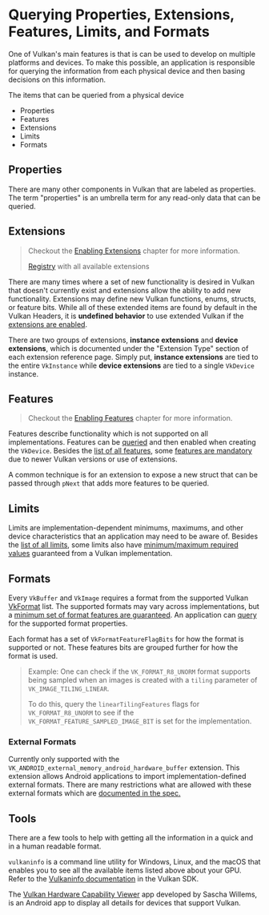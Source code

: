 # Querying Properties, Extensions, Features, Limits, and Formats

One of Vulkan's main features is that is can be used to develop on multiple platforms and devices. To make this possible, an application is responsible for querying the information from each physical device and then basing decisions on this information.

The items that can be queried from a physical device
- Properties
- Features
- Extensions
- Limits
- Formats

## Properties

There are many other components in Vulkan that are labeled as properties. The term "properties" is an umbrella term for any read-only data that can be queried.

## Extensions

> Checkout the [Enabling Extensions](./enabling_features.md) chapter for more information.
>
> [Registry](https://www.khronos.org/registry/vulkan/#repo-docs) with all available extensions

There are many times where a set of new functionality is desired in Vulkan that doesn't currently exist and extensions allow the ability to add new functionality. Extensions may define new Vulkan functions, enums, structs, or feature bits. While all of these extended items are found by default in the Vulkan Headers, it is **undefined behavior** to use extended Vulkan if the [extensions are enabled](./enabling_features.md).

There are two groups of extensions, **instance extensions** and **device extensions**, which is documented under the "Extension Type" section of each extension reference page. Simply put, **instance extensions** are tied to the entire `VkInstance` while **device extensions** are tied to a single `VkDevice` instance.

## Features

> Checkout the [Enabling Features](./enabling_features.md) chapter for more information.

Features describe functionality which is not supported on all implementations. Features can be [queried](https://www.khronos.org/registry/vulkan/specs/1.2/html/vkspec.html#vkGetPhysicalDeviceFeatures) and then enabled when creating the `VkDevice`. Besides the [list of all features](https://www.khronos.org/registry/vulkan/specs/1.2/html/vkspec.html#features), some [features are mandatory](https://www.khronos.org/registry/vulkan/specs/1.2-extensions/html/vkspec.html#features-requirements) due to newer Vulkan versions or use of extensions.

A common technique is for an extension to expose a new struct that can be passed through `pNext` that adds more features to be queried.

## Limits

Limits are implementation-dependent minimums, maximums, and other device characteristics that an application may need to be aware of. Besides the [list of all limits](https://www.khronos.org/registry/vulkan/specs/1.2/html/vkspec.html#limits), some limits also have [minimum/maximum required values](https://www.khronos.org/registry/vulkan/specs/1.2/html/vkspec.html#limits-minmax) guaranteed from a Vulkan implementation.

## Formats

Every `VkBuffer` and `VkImage` requires a format from the supported Vulkan [VkFormat](https://www.khronos.org/registry/vulkan/specs/1.2/html/vkspec.html#formats-definition) list. The supported formats may vary across implementations, but a [minimum set of format features are guaranteed](https://www.khronos.org/registry/vulkan/specs/1.2/html/vkspec.html#features-required-format-support). An application can [query](https://www.khronos.org/registry/vulkan/specs/1.2/html/vkspec.html#formats-properties) for the supported format properties.

Each format has a set of `VkFormatFeatureFlagBits` for how the format is supported or not. These features bits are grouped further for how the format is used.

> Example: One can check if the `VK_FORMAT_R8_UNORM` format supports being sampled when an images is created with a `tiling` parameter of `VK_IMAGE_TILING_LINEAR`.
>
> To do this, query the `linearTilingFeatures` flags for `VK_FORMAT_R8_UNORM` to see if the `VK_FORMAT_FEATURE_SAMPLED_IMAGE_BIT` is set for the implementation.

### External Formats

Currently only supported with the `VK_ANDROID_external_memory_android_hardware_buffer` extension. This extension allows Android applications to import implementation-defined external formats. There are many restrictions what are allowed with these external formats which are [documented in the spec.](https://www.khronos.org/registry/vulkan/specs/1.2-extensions/html/vkspec.html#memory-external-android-hardware-buffer-external-formats)

## Tools

There are a few tools to help with getting all the information in a quick and in a human readable format.

`vulkaninfo` is a command line utility for Windows, Linux, and the macOS that enables you to see all the available items listed above about your GPU. Refer to the [Vulkaninfo documentation](https://vulkan.lunarg.com/doc/sdk/latest/windows/vulkaninfo.html) in the Vulkan SDK.

The [Vulkan Hardware Capability Viewer](https://play.google.com/store/apps/details?id=de.saschawillems.vulkancapsviewer&hl=en_US) app developed by Sascha Willems, is an Android app to display all details for devices that support Vulkan.
